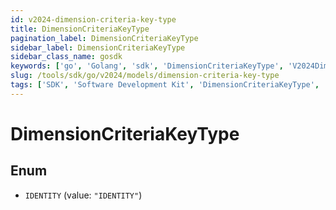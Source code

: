 ```yaml
---
id: v2024-dimension-criteria-key-type
title: DimensionCriteriaKeyType
pagination_label: DimensionCriteriaKeyType
sidebar_label: DimensionCriteriaKeyType
sidebar_class_name: gosdk
keywords: ['go', 'Golang', 'sdk', 'DimensionCriteriaKeyType', 'V2024DimensionCriteriaKeyType'] 
slug: /tools/sdk/go/v2024/models/dimension-criteria-key-type
tags: ['SDK', 'Software Development Kit', 'DimensionCriteriaKeyType', 'V2024DimensionCriteriaKeyType']
---
```


# DimensionCriteriaKeyType

## Enum


* `IDENTITY` (value: `"IDENTITY"`)


